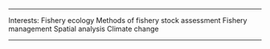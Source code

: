 _ _ _
Interests:
Fishery ecology
Methods of fishery stock assessment
Fishery management
Spatial analysis
Climate change
_ _ _
